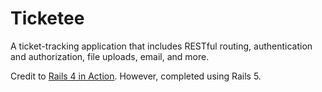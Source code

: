 # Ticketee

A ticket-tracking application that includes RESTful routing, authentication
and authorization, file uploads, email, and more.

Credit to [Rails 4 in Action](https://www.manning.com/books/rails-4-in-action).
However, completed using Rails 5.
